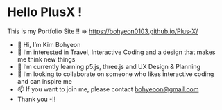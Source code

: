 # Hello PlusX !
This is my Portfolio Site !! => https://bohyeon0103.github.io/Plus-X/

- 👋 Hi, I’m Kim Bohyeon
- 👀 I’m interested in Travel, Interactive Coding and a design that makes me think new things
- 🌱 I’m currently learning p5.js, three.js and UX Design & Planning
- 💞️ I’m looking to collaborate on someone who likes interactive coding and can inspire me
- 📫 If you want to join me, please contact bohyeoon@gmail.com
- Thank you -!!

<!---
bohyeon0103/bohyeon0103 is a ✨ special ✨ repository because its `README.md` (this file) appears on your GitHub profile.
You can click the Preview link to take a look at your changes.
--->
